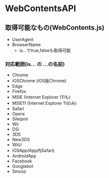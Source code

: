 # WebContentsAPI
## 取得可能なもの(WebContents.js)
* UserAgent
* BrowserName
   * is...でtrue,falseも取得可能
### 対応範囲(is... の ...の名前)
* Chrome
* iOSChrome (iOS版Chrome)
* Edge
* Firefox
* MSIE (Internet Explorer (11も)
* MSIE11 (Internet Explorer 11のみ)
* Safari
* Opera
* Sileipnir
* Wii
* DSi
* 3DS
* New3DS
* WiiU
* iOSApp(App内Safari)
* AndroidApp
* Facebook
* Googlebot
* Smooz
